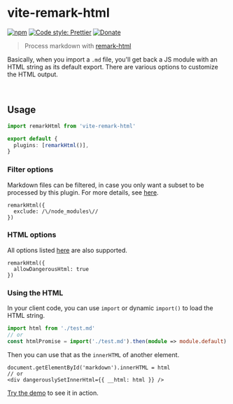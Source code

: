 # vite-remark-html

[![npm](https://img.shields.io/npm/v/vite-remark-html.svg)](https://www.npmjs.com/package/vite-remark-html)
[![Code style: Prettier](https://img.shields.io/badge/code_style-prettier-ff69b4.svg)](https://github.com/prettier/prettier)
[![Donate](https://img.shields.io/badge/Donate-PayPal-green.svg)](https://paypal.me/alecdotbiz)

> Process markdown with [remark-html](https://www.npmjs.com/package/remark-html)

Basically, when you import a `.md` file, you'll get back a JS module with an HTML string as its default export. There are various options to customize the HTML output.

&nbsp;

## Usage

```ts
import remarkHtml from 'vite-remark-html'

export default {
  plugins: [remarkHtml()],
}
```

### Filter options

Markdown files can be filtered, in case you only want a subset to be processed by this plugin. For more details, see [here](https://github.com/rollup/plugins/tree/master/packages/pluginutils#include-and-exclude).

```
remarkHtml({
  exclude: /\/node_modules\//
})
```

### HTML options

All options listed [here](https://github.com/syntax-tree/hast-util-to-html/tree/7.1.3#tohtmltree-options) are also supported.

```
remarkHtml({
  allowDangerousHtml: true
})
```

### Using the HTML

In your client code, you can use `import` or dynamic `import()` to load the HTML string.

```ts
import html from './test.md'
// or
const htmlPromise = import('./test.md').then(module => module.default)
```

Then you can use that as the `innerHTML` of another element.

```tsx
document.getElementById('markdown').innerHTML = html
// or
<div dangerouslySetInnerHtml={{ __html: html }} />
```

[Try the demo](./demo) to see it in action.
